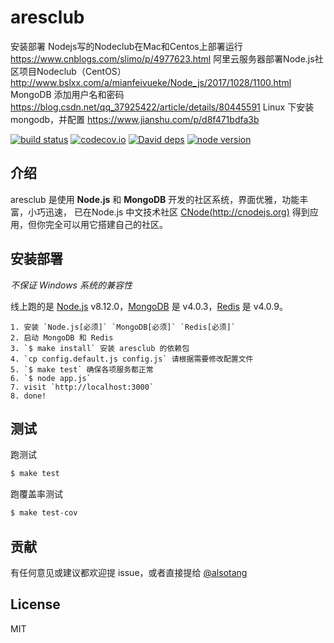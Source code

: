 aresclub
=
安装部署
Nodejs写的Nodeclub在Mac和Centos上部署运行   https://www.cnblogs.com/slimo/p/4977623.html
阿里云服务器部署Node.js社区项目Nodeclub（CentOS）http://www.bslxx.com/a/mianfeivueke/Node_js/2017/1028/1100.html
MongoDB 添加用户名和密码 https://blog.csdn.net/qq_37925422/article/details/80445591
Linux 下安装mongodb，并配置 https://www.jianshu.com/p/d8f471bdfa3b



[![build status][travis-image]][travis-url]
[![codecov.io][codecov-image]][codecov-url]
[![David deps][david-image]][david-url]
[![node version][node-image]][node-url]

[travis-image]: https://img.shields.io/travis/cnodejs/aresclub/master.svg?style=flat-square
[travis-url]: https://travis-ci.org/cnodejs/aresclub
[codecov-image]: https://img.shields.io/codecov/c/github/cnodejs/aresclub/master.svg?style=flat-square
[codecov-url]: https://codecov.io/github/cnodejs/aresclub?branch=master
[david-image]: https://img.shields.io/david/cnodejs/aresclub.svg?style=flat-square
[david-url]: https://david-dm.org/cnodejs/aresclub
[node-image]: https://img.shields.io/badge/node.js-%3E=_4.2-green.svg?style=flat-square
[node-url]: http://nodejs.org/download/

## 介绍

aresclub 是使用 **Node.js** 和 **MongoDB** 开发的社区系统，界面优雅，功能丰富，小巧迅速，
已在Node.js 中文技术社区 [CNode(http://cnodejs.org)](http://cnodejs.org) 得到应用，但你完全可以用它搭建自己的社区。

## 安装部署

*不保证 Windows 系统的兼容性*

线上跑的是 [Node.js](https://nodejs.org) v8.12.0，[MongoDB](https://www.mongodb.org) 是 v4.0.3，[Redis](http://redis.io) 是 v4.0.9。

```
1. 安装 `Node.js[必须]` `MongoDB[必须]` `Redis[必须]`
2. 启动 MongoDB 和 Redis
3. `$ make install` 安装 aresclub 的依赖包
4. `cp config.default.js config.js` 请根据需要修改配置文件
5. `$ make test` 确保各项服务都正常
6. `$ node app.js`
7. visit `http://localhost:3000`
8. done!
```

## 测试

跑测试

```bash
$ make test
```

跑覆盖率测试

```bash
$ make test-cov
```

## 贡献

有任何意见或建议都欢迎提 issue，或者直接提给 [@alsotang](https://github.com/alsotang)

## License

MIT
